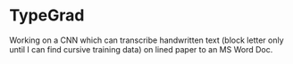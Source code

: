 # TypeGrad
Working on a CNN which can transcribe handwritten text (block letter only until I can find cursive training data) on lined paper to an MS Word Doc.
